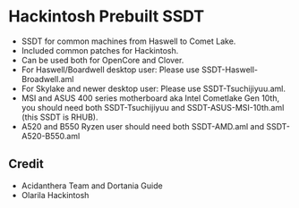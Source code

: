 # Hackintosh Prebuilt SSDT
- SSDT for common machines from Haswell to Comet Lake.
- Included common patches for Hackintosh.
- Can be used both for OpenCore and Clover.
- For Haswell/Boardwell desktop user: Please use SSDT-Haswell-Broadwell.aml
- For Skylake and newer desktop user: Please use SSDT-Tsuchijiyuu.aml.
- MSI and ASUS 400 series motherboard aka Intel Cometlake Gen 10th, you should need both SSDT-Tsuchijiyuu and SSDT-ASUS-MSI-10th.aml (this SSDT is RHUB).
- A520 and B550 Ryzen user should need both SSDT-AMD.aml and SSDT-A520-B550.aml
## Credit
- Acidanthera Team and Dortania Guide
- Olarila Hackintosh
